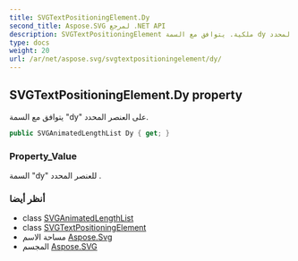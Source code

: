 ```yaml
---
title: SVGTextPositioningElement.Dy
second_title: Aspose.SVG لمرجع .NET API
description: SVGTextPositioningElement ملكية. يتوافق مع السمة dy على العنصر المحدد.
type: docs
weight: 20
url: /ar/net/aspose.svg/svgtextpositioningelement/dy/
---
```

## SVGTextPositioningElement.Dy property

يتوافق مع السمة "dy" على العنصر المحدد.

```csharp
public SVGAnimatedLengthList Dy { get; }
```

### Property_Value

السمة "dy" للعنصر المحدد .

### أنظر أيضا

* class [SVGAnimatedLengthList](../../../aspose.svg.datatypes/svganimatedlengthlist/)
* class [SVGTextPositioningElement](../)
* مساحة الاسم [Aspose.Svg](../../svgtextpositioningelement/)
* المجسم [Aspose.SVG](../../../)


